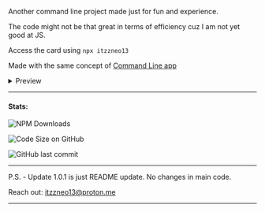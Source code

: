 Another command line project made just for fun and experience.

The code might not be that great in terms of efficiency cuz I am not yet good at JS.

Access the card using `npx itzzneo13`

Made with the same concept of [Command Line app](https://github.com/ItzzNeo13/command-line-app)

<details><summary>Preview</summary>
<img src="./preview.png">
</details>

- - - - 

#### Stats: 
![NPM Downloads](https://img.shields.io/npm/dw/itzzneo13?style=flat-square&logo=npm) <br>

![Code Size on GitHub](https://img.shields.io/github/languages/code-size/itzzneo13/npm-card?color=black&label=GitHub%20Code%20Size&logo=github&logoColor=white&style=flat-square) <br>

![GitHub last commit](https://img.shields.io/github/last-commit/itzzneo13/npm-card?label=Last%20Commit%20on%20GitHub&logo=github&style=flat-square)

- - - - 

P.S. - Update 1.0.1 is just README update. No changes in main code.

Reach out: itzzneo13@proton.me

- - - - 
